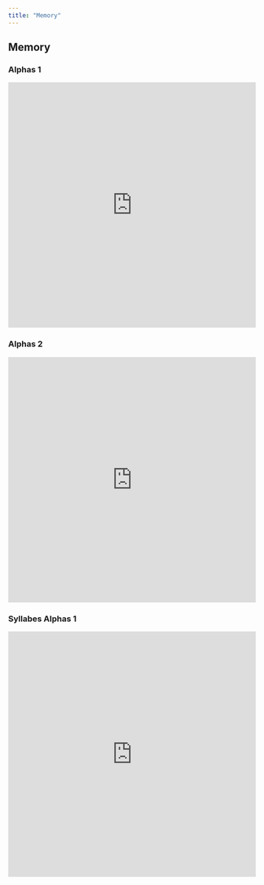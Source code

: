 ```yaml
---
title: "Memory"
---
```


## Memory

### Alphas 1
<iframe src="https://learningapps.org/watch?v=prt32tk2j20" style="border:0px;width:100%;height:500px" webkitallowfullscreen="true" mozallowfullscreen="true"></iframe>

### Alphas 2
<iframe src="https://learningapps.org/watch?v=pgqi35xu220" style="border:0px;width:100%;height:500px" webkitallowfullscreen="true" mozallowfullscreen="true"></iframe>

### Syllabes Alphas 1
<iframe src="https://learningapps.org/watch?v=pg6uwo5jn20" style="border:0px;width:100%;height:500px" webkitallowfullscreen="true" mozallowfullscreen="true"></iframe>
